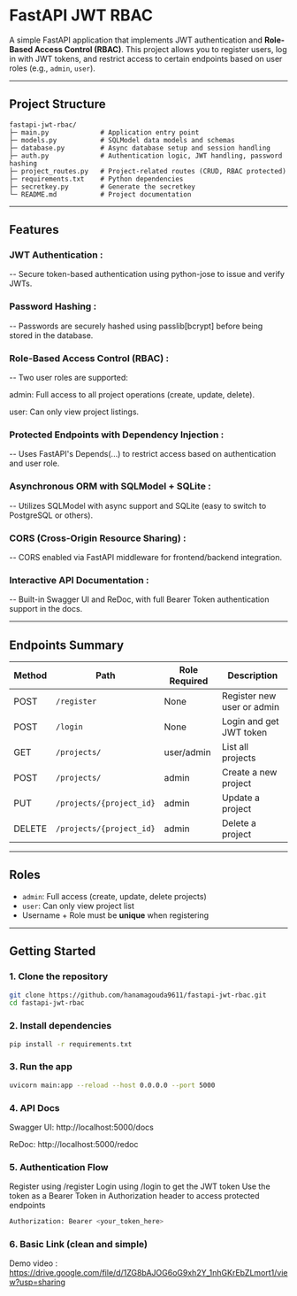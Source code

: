 
# FastAPI JWT RBAC

A simple FastAPI application that implements JWT authentication and **Role-Based Access Control (RBAC)**. This project allows you to register users, log in with JWT tokens, and restrict access to certain endpoints based on user roles (e.g., `admin`, `user`).

---

##  Project Structure

    fastapi-jwt-rbac/
    ├─ main.py             # Application entry point
    ├─ models.py           # SQLModel data models and schemas
    ├─ database.py         # Async database setup and session handling
    ├─ auth.py             # Authentication logic, JWT handling, password hashing
    ├─ project_routes.py   # Project-related routes (CRUD, RBAC protected)
    ├─ requirements.txt    # Python dependencies
    ├─ secretkey.py        # Generate the secretkey
    └─ README.md           # Project documentation

---

## Features

### JWT Authentication :
-- Secure token-based authentication using python-jose to issue and verify JWTs.

### Password Hashing :
-- Passwords are securely hashed using passlib[bcrypt] before being stored in the database.

### Role-Based Access Control (RBAC) :
-- Two user roles are supported:

  admin: Full access to all project operations (create, update, delete).

  user: Can only view project listings.

### Protected Endpoints with Dependency Injection :
-- Uses FastAPI's Depends(...) to restrict access based on authentication and user role.

### Asynchronous ORM with SQLModel + SQLite :
-- Utilizes SQLModel with async support and SQLite (easy to switch to PostgreSQL or others).

### CORS (Cross-Origin Resource Sharing) :
-- CORS enabled via FastAPI middleware for frontend/backend integration.

### Interactive API Documentation :
-- Built-in Swagger UI and ReDoc, with full Bearer Token authentication support in the docs.

---

## Endpoints Summary

| Method | Path                         | Role Required | Description                   |
|--------|------------------------------|---------------|-------------------------------|
| POST   | `/register`                  | None          | Register new user or admin    |
| POST   | `/login`                     | None          | Login and get JWT token       |
| GET    | `/projects/`                 | user/admin    | List all projects             |
| POST   | `/projects/`                 | admin         | Create a new project          |
| PUT    | `/projects/{project_id}`     | admin         | Update a project              |
| DELETE | `/projects/{project_id}`     | admin         | Delete a project              |

---

## Roles

- `admin`: Full access (create, update, delete projects)
- `user`: Can only view project list
- Username + Role must be **unique** when registering

---

## Getting Started

### 1. Clone the repository

```bash
git clone https://github.com/hanamagouda9611/fastapi-jwt-rbac.git
cd fastapi-jwt-rbac
```

### 2. Install dependencies
```bash
pip install -r requirements.txt
```

### 3. Run the app 

```bash
uvicorn main:app --reload --host 0.0.0.0 --port 5000 
```

### 4. API Docs

Swagger UI: http://localhost:5000/docs

ReDoc: http://localhost:5000/redoc

### 5. Authentication Flow

Register using /register
Login using /login to get the JWT token
Use the token as a Bearer Token in Authorization header to access protected endpoints

```bash
Authorization: Bearer <your_token_here>
```
### 6.  Basic Link (clean and simple)
Demo video : https://drive.google.com/file/d/1ZG8bAJOG6oG9xh2Y_1nhGKrEbZLmort1/view?usp=sharing 
